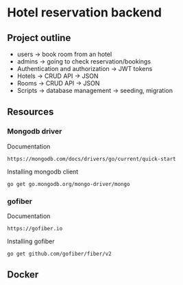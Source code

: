 # Hotel reservation backend


## Project outline
- users -> book room from an hotel 
- admins -> going to check reservation/bookings 
- Authentication and authorization -> JWT tokens
- Hotels -> CRUD API -> JSON
- Rooms -> CRUD API -> JSON
- Scripts -> database management -> seeding, migration

## Resources
### Mongodb driver 
Documentation
```
https://mongodb.com/docs/drivers/go/current/quick-start
```

Installing mongodb client
```
go get go.mongodb.org/mongo-driver/mongo
```

### gofiber 
Documentation
```
https://gofiber.io
```

Installing gofiber
```
go get github.com/gofiber/fiber/v2
```

## Docker

